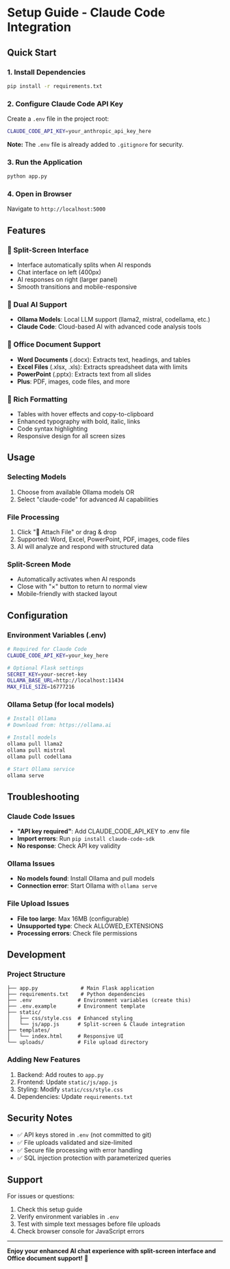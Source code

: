 # Setup Guide - Claude Code Integration

## Quick Start

### 1. Install Dependencies
```bash
pip install -r requirements.txt
```

### 2. Configure Claude Code API Key

Create a `.env` file in the project root:
```bash
CLAUDE_CODE_API_KEY=your_anthropic_api_key_here
```

**Note:** The `.env` file is already added to `.gitignore` for security.

### 3. Run the Application
```bash
python app.py
```

### 4. Open in Browser
Navigate to `http://localhost:5000`

## Features

### 🚀 Split-Screen Interface
- Interface automatically splits when AI responds
- Chat interface on left (400px)
- AI responses on right (larger panel)
- Smooth transitions and mobile-responsive

### 🤖 Dual AI Support
- **Ollama Models**: Local LLM support (llama2, mistral, codellama, etc.)
- **Claude Code**: Cloud-based AI with advanced code analysis tools

### 📁 Office Document Support
- **Word Documents** (.docx): Extracts text, headings, and tables
- **Excel Files** (.xlsx, .xls): Extracts spreadsheet data with limits
- **PowerPoint** (.pptx): Extracts text from all slides
- **Plus**: PDF, images, code files, and more

### 🎨 Rich Formatting
- Tables with hover effects and copy-to-clipboard
- Enhanced typography with bold, italic, links
- Code syntax highlighting
- Responsive design for all screen sizes

## Usage

### Selecting Models
1. Choose from available Ollama models OR
2. Select "claude-code" for advanced AI capabilities

### File Processing
1. Click "📎 Attach File" or drag & drop
2. Supported: Word, Excel, PowerPoint, PDF, images, code files
3. AI will analyze and respond with structured data

### Split-Screen Mode
- Automatically activates when AI responds
- Close with "×" button to return to normal view
- Mobile-friendly with stacked layout

## Configuration

### Environment Variables (.env)
```bash
# Required for Claude Code
CLAUDE_CODE_API_KEY=your_key_here

# Optional Flask settings
SECRET_KEY=your-secret-key
OLLAMA_BASE_URL=http://localhost:11434
MAX_FILE_SIZE=16777216
```

### Ollama Setup (for local models)
```bash
# Install Ollama
# Download from: https://ollama.ai

# Install models
ollama pull llama2
ollama pull mistral
ollama pull codellama

# Start Ollama service
ollama serve
```

## Troubleshooting

### Claude Code Issues
- **"API key required"**: Add CLAUDE_CODE_API_KEY to .env file
- **Import errors**: Run `pip install claude-code-sdk`
- **No response**: Check API key validity

### Ollama Issues
- **No models found**: Install Ollama and pull models
- **Connection error**: Start Ollama with `ollama serve`

### File Upload Issues
- **File too large**: Max 16MB (configurable)
- **Unsupported type**: Check ALLOWED_EXTENSIONS
- **Processing errors**: Check file permissions

## Development

### Project Structure
```
├── app.py              # Main Flask application
├── requirements.txt    # Python dependencies
├── .env               # Environment variables (create this)
├── .env.example       # Environment template
├── static/
│   ├── css/style.css  # Enhanced styling
│   └── js/app.js      # Split-screen & Claude integration
├── templates/
│   └── index.html     # Responsive UI
└── uploads/           # File upload directory
```

### Adding New Features
1. Backend: Add routes to `app.py`
2. Frontend: Update `static/js/app.js`
3. Styling: Modify `static/css/style.css`
4. Dependencies: Update `requirements.txt`

## Security Notes

- ✅ API keys stored in `.env` (not committed to git)
- ✅ File uploads validated and size-limited
- ✅ Secure file processing with error handling
- ✅ SQL injection protection with parameterized queries

## Support

For issues or questions:
1. Check this setup guide
2. Verify environment variables in `.env`
3. Test with simple text messages before file uploads
4. Check browser console for JavaScript errors

---

**Enjoy your enhanced AI chat experience with split-screen interface and Office document support!** 🎉
